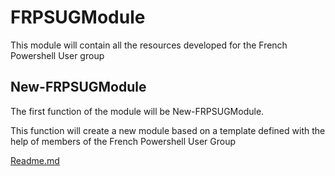 # FRPSUGModule

This module will contain all the resources developed for the French Powershell User group

## New-FRPSUGModule

The first function of the module will be New-FRPSUGModule.

This function will create a new module based on a template defined with the help of members of the French Powershell User Group

[Readme.md](https://github.com/LaurentLienhard/FRPSUGModule/edit/master/Sources/Ressources/FRPSUGModuleTemplate/README.md)
